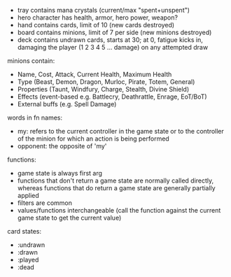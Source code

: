 - tray contains mana crystals (current/max "spent+unspent")
- hero character has health, armor, hero power, weapon?
- hand contains cards, limit of 10 (new cards destroyed)
- board contains minions, limit of 7 per side (new minions destroyed)
- deck contains undrawn cards, starts at 30; at 0, fatigue kicks in, damaging
the player (1 2 3 4 5 ... damage) on any attempted draw

minions contain:
  - Name, Cost, Attack, Current Health, Maximum Health
  - Type (Beast, Demon, Dragon, Murloc, Pirate, Totem, General)
  - Properties (Taunt, Windfury, Charge, Stealth, Divine Shield)
  - Effects (event-based e.g. Battlecry, Deathrattle, Enrage, EoT/BoT)
  - External buffs (e.g. Spell Damage)

words in fn names:

- my: refers to the current controller in the game state or to the controller of
the minion for which an action is being performed
- opponent: the opposite of 'my'

functions:

- game state is always first arg
- functions that don't return a game state are normally called directly, whereas
functions that do return a game state are generally partially applied
- filters are common
- values/functions interchangeable (call the function against the current game
state to get the current value)

card states:
 - :undrawn
 - :drawn
 - :played
 - :dead
